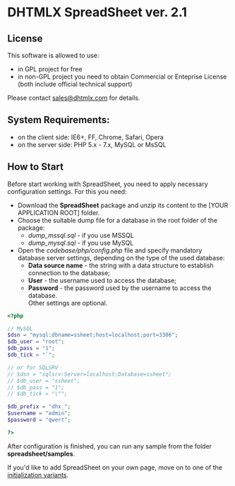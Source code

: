 DHTMLX SpreadSheet ver. 2.1
===========================
License
--------

This software is allowed to use:

- in GPL project for free
- in non-GPL project you need to obtain Commercial or Enteprise License (both include official technical support)

Please contact sales@dhtmlx.com for details.

System Requirements:
--------------------------
- on the client side: IE6+, FF, Chrome, Safari, Opera
- on the server side: PHP 5.x - 7.x, MySQL or MsSQL 

How to Start
-------------
Before start working with SpreadSheet, you need to apply necessary configuration settings. For this you need:

- Download the **SpreadSheet** package and unzip its content to the [YOUR APPLICATION ROOT] folder.
- Choose the suitable dump file for a database in the root folder of the package:
	- *dump_mssql.sql* - if you use MSSQL
    - *dump_mysql.sql* - if you use MySQL
- Open the *codebase/php/config.php* file and specify mandatory database server settings, depending on the type of the used database:
	- **Data source name** - the string with a data structure to establish connection to the database;
	- **User** - the username used to access the database;
	- **Password** - the password used by the username to access the database.<br>Other settings are optional.

~~~php
<?php

// MySQL
$dsn = "mysql:dbname=ssheet;host=localhost;port=3306";
$db_user = "root";
$db_pass = "1";
$db_tick = "`";

// or for SQLSRV
// $dsn = "sqlsrv:Server=localhost;Database=ssheet";
// $db_user = "ssheet";
// $db_pass = "1";
// $db_tick = "\"";

$db_prefix = "dhx_";
$username = "admin";
$password = "qwert";

?>
~~~

After configuration is finished, you can run any sample from the folder **spreadsheet/samples**.

If you'd like to add SpreadSheet on your own page, move on to one of the [initialization variants](https://docs.dhtmlx.com/spreadsheet__init.html).
